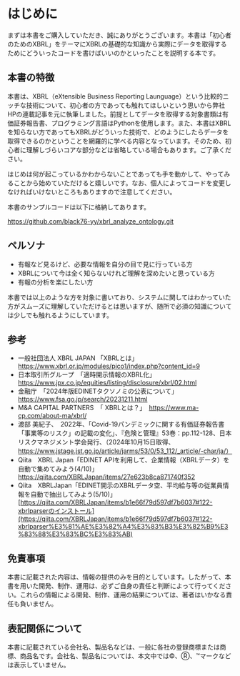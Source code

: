 # はじめに

まずは本書をご購入していただき、誠にありがとうございます。本書は「初心者のためのXBRL」をテーマにXBRLの基礎的な知識から実際にデータを取得するためにどういったコードを書けばいいのかといったことを説明する本です。

## 本書の特徴

本書は、XBRL（eXtensible Business Reporting Launguage）という比較的ニッチな技術について、初心者の方であっても触れてほしいという思いから弊社HPの連載記事を元に執筆しました。前提としてデータを取得する対象書類は有価証券報告書、プログラミング言語はPythonを使用します。また、本書はXBRLを知らない方であってもXBRLがどういった技術で、どのようにしたらデータを取得できるのかということを網羅的に学べる内容となっています。そのため、初心者に理解しづらいコアな部分などは省略している場合もあります。ご了承ください。

はじめは何が起こっているかわからないことであっても手を動かして、やってみることから始めていただけると嬉しいです。なお、個人によってコードを変更しなければいけないところもありますので注意してください。

本書のサンプルコードは以下に格納してあります。

https://github.com/black76-yy/xbrl_analyze_ontology.git

## ペルソナ

- 有報など見るけど、必要な情報を自分の目で見に行っている方
- XBRLについて今は全く知らないけれど理解を深めたいと思っている方
- 有報の分析を楽にしたい方

本書では以上のような方を対象に書いており、システムに関してはわかっていた方がスムーズに理解していただけるとは思いますが、随所で必須の知識については少しでも触れるようにしています。

## 参考

- 一般社団法人 XBRL JAPAN 「XBRLとは」　https://www.xbrl.or.jp/modules/pico1/index.php?content_id=9
- 日本取引所グループ　「適時開示情報のXBRL化」　https://www.jpx.co.jp/equities/listing/disclosure/xbrl/02.html
- 金融庁　「2024年版EDINETタクソノミの公表について」　https://www.fsa.go.jp/search/20231211.html
- M&A CAPITAL PARTNERS　「 XBRLとは？」　https://www.ma-cp.com/about-ma/xbrl/
- 渡部 美紀子、　2022年、「Covid-19パンデミックに関する有価証券報告書「事業等のリスク」の記載の変化」、『危険と管理』53巻：pp.112-128、日本リスクマネジメント学会発行、（2024年10月15日取得、https://www.jstage.jst.go.jp/article/jarms/53/0/53_112/_article/-char/ja/）
- Qiita　XBRL Japan「EDINET APIを利用して、企業情報（XBRLデータ）を自動で集めてみよう(4/10)」　 https://qiita.com/XBRLJapan/items/27e623b8ca871740f352
- Qiita　XBRLJapan「EDINET開示のXBRLデータ空、平均給与等の従業員情報を自動で抽出してみよう(5/10)」　[https://qiita.com/XBRLJapan/items/b1e66f79d597df7b6037#122-xbrlparserのインストール](https://qiita.com/XBRLJapan/items/b1e66f79d597df7b6037#122-xbrlparser%E3%81%AE%E3%82%A4%E3%83%B3%E3%82%B9%E3%83%88%E3%83%BC%E3%83%AB)

## 免責事項

本書に記載された内容は、情報の提供のみを目的としています。したがって、本書を用いた開発、制作、運用は、必ずご自身の責任と判断によって行ってください。これらの情報による開発、制作、運用の結果については、著者はいかなる責任も負いません。

## 表記関係について

本書に記載されている会社名、製品名などは、一般に各社の登録商標または商標、商品名です。会社名、製品名については、本文中では©、Ⓡ、™マークなどは表示していません。